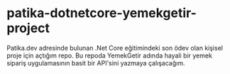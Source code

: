 # patika-dotnetcore-yemekgetir-project
Patika.dev adresinde bulunan .Net Core eğitimindeki son ödev olan kişisel proje için açtığım repo.
Bu repoda YemekGetir adında hayali bir yemek sipariş uygulamasının basit bir API'sini yazmaya çalışacağım.
